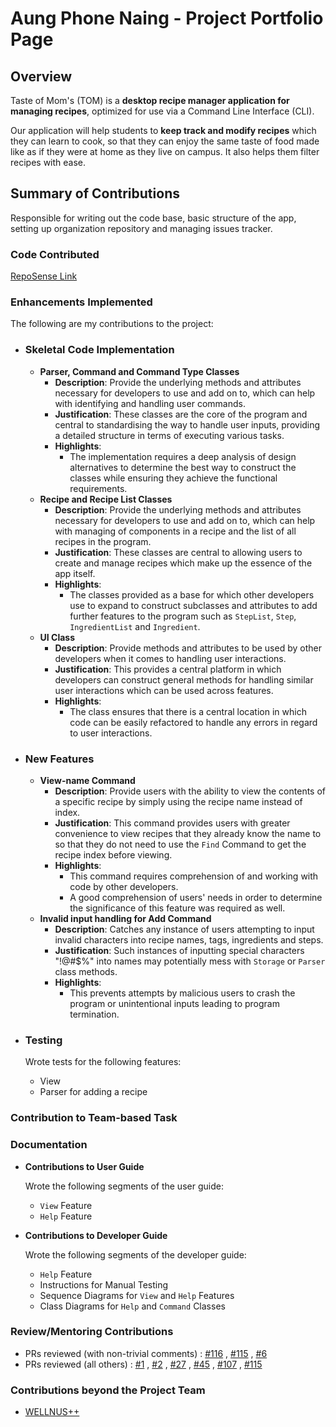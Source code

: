 # Aung Phone Naing - Project Portfolio Page

## Overview
Taste of Mom's (TOM) is a **desktop recipe manager application for managing recipes**, optimized for use via a Command Line Interface (CLI).

Our application will help students to **keep track and modify recipes** which they can learn to cook, so that they can enjoy the same taste of food made like as if they were at home as they live on campus.
It also helps them filter recipes with ease.

## Summary of Contributions
Responsible for writing out the code base, basic structure of the app, setting up organization repository and managing issues tracker.

### Code Contributed
[RepoSense Link](https://nus-cs2113-ay2223s2.github.io/tp-dashboard/?search=Aung%20Phone%20Naing&breakdown=true&sort=groupTitle%20dsc&sortWithin=title&since=2023-02-17&timeframe=commit&mergegroup=&groupSelect=groupByRepos&checkedFileTypes=docs~functional-code~test-code~other)

### Enhancements Implemented
The following are my contributions to the project:

* ### Skeletal Code Implementation
  * **Parser, Command and Command Type Classes**
    * **Description**: Provide the underlying methods and attributes necessary for developers to use and add on to,
                       which can help with identifying and handling user commands. 
    * **Justification**: These classes are the core of the program and central to standardising the way to handle user 
                         inputs, providing a detailed structure in terms of executing various tasks.
    * **Highlights**: 
      * The implementation requires a deep analysis of design alternatives to determine the best way to construct the
        classes while ensuring they achieve the functional requirements.
  * **Recipe and Recipe List Classes**
    * **Description**: Provide the underlying methods and attributes necessary for developers to use and add on to,
                       which can help with managing of components in a recipe and the list of all recipes in the program.
    * **Justification**: These classes are central to allowing users to create and manage recipes which make up the 
                         essence of the app itself.
    * **Highlights**:
      * The classes provided as a base for which other developers use to expand to construct subclasses and attributes
        to add further features to the program such as `StepList`, `Step`, `IngredientList` and `Ingredient`.
  * **UI Class**
    * **Description**: Provide methods and attributes to be used by other developers when it comes to handling user interactions.
    * **Justification**: This provides a central platform in which developers can construct general methods for handling
                         similar user interactions which can be used across features.
    * **Highlights**:
      * The class ensures that there is a central location in which code can be easily refactored to handle any errors
        in regard to user interactions.
  
* ### New Features 
  * **View-name Command**
    * **Description**: Provide users with the ability to view the contents of a specific recipe by simply using the
      recipe name instead of index.
    * **Justification**: This command provides users with greater convenience to view recipes that they already know the
      name to so that they do not need to use the `Find` Command to get the recipe index before viewing.
    * **Highlights**:
        * This command requires comprehension of and working with code by other developers.
        * A good comprehension of users' needs in order to determine the significance of this feature was required as well.
  * **Invalid input handling for Add Command**
    * **Description**: Catches any instance of users attempting to input invalid characters into recipe names, tags,
                       ingredients and steps. 
    * **Justification**: Such instances of inputting special characters "!@#$%" into names may potentially mess with 
                         `Storage` or `Parser` class methods.
    * **Highlights**: 
      * This prevents attempts by malicious users to crash the program or unintentional inputs leading to program termination. 

* ### Testing 
    Wrote tests for the following features:
  * View
  * Parser for adding a recipe

### Contribution to Team-based Task


### Documentation
* **Contributions to User Guide**
    
    Wrote the following segments of the user guide:
  * `View` Feature    
  * `Help` Feature


* **Contributions to Developer Guide**

  Wrote the following segments of the developer guide:
  * `Help` Feature
  * Instructions for Manual Testing
  * Sequence Diagrams for `View` and `Help` Features
  * Class Diagrams for `Help` and `Command` Classes

### Review/Mentoring Contributions
* PRs reviewed (with non-trivial comments) : [#116](https://github.com/AY2223S2-CS2113-F13-1/tp/pull/116) , [#115](https://github.com/AY2223S2-CS2113-F13-1/tp/pull/115) , [#6](https://github.com/AY2223S2-CS2113-F13-1/tp/pull/6)
* PRs reviewed (all others) :  [#1](https://github.com/AY2223S2-CS2113-F13-1/tp/pull/1) ,  [#2](https://github.com/AY2223S2-CS2113-F13-1/tp/pull/2) ,  [#27](https://github.com/AY2223S2-CS2113-F13-1/tp/pull/27) ,  [#45](https://github.com/AY2223S2-CS2113-F13-1/tp/pull/45) ,  [#107](https://github.com/AY2223S2-CS2113-F13-1/tp/pull/107) ,  [#115](https://github.com/AY2223S2-CS2113-F13-1/tp/pull/115)

### Contributions beyond the Project Team
* [WELLNUS++](https://github.com/Aung-Phone-Naing/ped/issues)